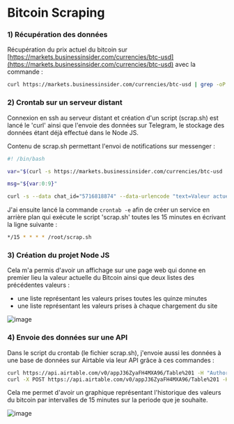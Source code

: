 # Bitcoin Scraping

### 1) Récupération des données

Récupération du prix actuel du bitcoin sur [https://markets.businessinsider.com/currencies/btc-usd](https://markets.businessinsider.com/currencies/btc-usd) avec la commande :

```bash
curl https://markets.businessinsider.com/currencies/btc-usd | grep -oP '(?<=<span class="price-section__current-value">).*(?=</span>)
```

### 2) Crontab sur un serveur distant

Connexion en ssh au serveur distant et création d'un script (scrap.sh) est lancé le 'curl' ainsi que l'envoie des données sur Telegram, le stockage des données étant déjà effectué dans le Node JS.

Contenu de scrap.sh permettant l'envoi de notifications sur messenger :

```bash
#! /bin/bash

var="$(curl -s https://markets.businessinsider.com/currencies/btc-usd | grep -oP '(?<=<span class="price-section__current-value">).*(?=</span>)')"

msg="${var:0:9}"

curl -s --data chat_id="5716818874" --data-urlencode "text=Valeur actuelle du Bitcoin : $ $msg " "https://api.telegram.org/bot5711757703:AAEK9nWX--WUyD2kPjpgiGTjRNps0zVErJ8/sendMessage?parse_mode"
```

J'ai ensuite lancé la commande `crontab -e` afin de créer un service en arrière plan qui exécute le script 'scrap.sh' toutes les 15 minutes en écrivant la ligne suivante :

```bash
*/15 * * * * /root/scrap.sh
```

### 3) Création du projet Node JS

Cela m'a permis d'avoir un affichage sur une page web qui donne en premier lieu la valeur actuelle du Bitcoin ainsi que deux listes des précédentes valeurs :
- une liste représentant les valeurs prises toutes les quinze minutes
- une liste représentant les valeurs prises à chaque chargement du site

![image](https://user-images.githubusercontent.com/74963340/204912934-9824494a-859d-41bf-bf35-bf7d8ea2d992.png)

### 4) Envoie des données sur une API

Dans le script du crontab (le fichier scrap.sh), j'envoie aussi les données à une base de données sur Airtable via leur API grâce à ces commandes :

```bash
curl https://api.airtable.com/v0/appJ36ZyaFH4MXA96/Table%201 -H "Authorization: Bearer keyZAgEqSGNdXIWLd"
curl -X POST https://api.airtable.com/v0/appJ36ZyaFH4MXA96/Table%201 -H "Authorization: Bearer keyZAgEqSGNdXIWLd" -H "Content-Type: application/json" --data '{"fields": {"value": "'"$msg"'","date": "'"$mydate"'", "day": "'"$day"'"},"typecast": true}'
```

Cela me permet d'avoir un graphique représentant l'historique des valeurs du bitcoin par intervalles de 15 minutes sur la periode que je souhaite.

![image](https://user-images.githubusercontent.com/74963340/204913888-9e9f73c7-f283-40bd-a9a1-309009001571.png)